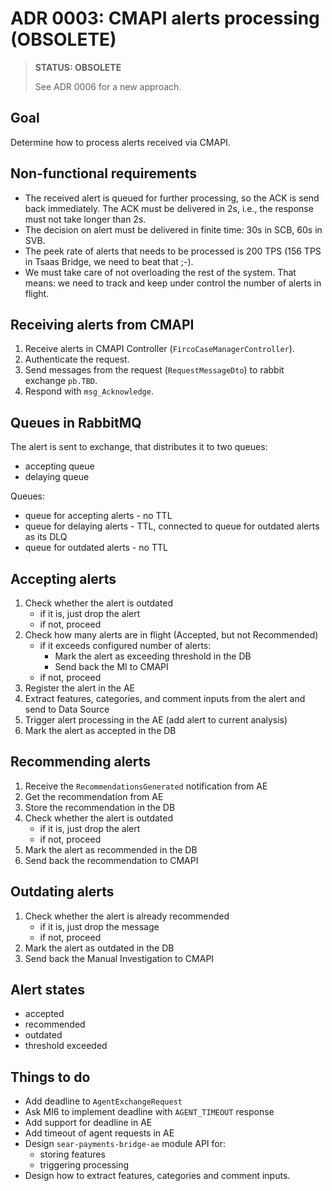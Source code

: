 # ADR 0003: CMAPI alerts processing (OBSOLETE)

> **STATUS: OBSOLETE**
>
> See ADR 0006 for a new approach.

## Goal

Determine how to process alerts received via CMAPI.

## Non-functional requirements

- The received alert is queued for further processing, so the ACK is send back immediately.
  The ACK must be delivered in 2s, i.e., the response must not take longer than 2s.
- The decision on alert must be delivered in finite time: 30s in SCB, 60s in SVB.
- The peek rate of alerts that needs to be processed is 200 TPS (156 TPS in Tsaas Bridge, we need to beat that ;-).
- We must take care of not overloading the rest of the system.
  That means: we need to track and keep under control the number of alerts in flight.

## Receiving alerts from CMAPI

1. Receive alerts in CMAPI Controller (`FircoCaseManagerController`).
2. Authenticate the request.
3. Send messages from the request (`RequestMessageDto`) to rabbit exchange `pb.TBD`.
4. Respond with `msg_Acknowledge`.

## Queues in RabbitMQ

The alert is sent to exchange, that distributes it to two queues:
  - accepting queue
  - delaying queue


Queues:
  - queue for accepting alerts - no TTL
  - queue for delaying alerts - TTL, connected to queue for outdated alerts as its DLQ
  - queue for outdated alerts - no TTL

## Accepting alerts

1. Check whether the alert is outdated
   * if it is, just drop the alert
   * if not, proceed
2. Check how many alerts are in flight (Accepted, but not Recommended)
   * if it exceeds configured number of alerts:
     * Mark the alert as exceeding threshold in the DB
     * Send back the MI to CMAPI
   * if not, proceed
3. Register the alert in the AE
4. Extract features, categories, and comment inputs from the alert and send to Data Source
6. Trigger alert processing in the AE (add alert to current analysis)
7. Mark the alert as accepted in the DB

## Recommending alerts

1. Receive the `RecommendationsGenerated` notification from AE
2. Get the recommendation from AE
3. Store the recommendation in the DB
4. Check whether the alert is outdated
   * if it is, just drop the alert
   * if not, proceed
5. Mark the alert as recommended in the DB
6. Send back the recommendation to CMAPI

## Outdating alerts

1. Check whether the alert is already recommended
   * if it is, just drop the message
   * if not, proceed
2. Mark the alert as outdated in the DB
3. Send back the Manual Investigation to CMAPI

## Alert states

- accepted
- recommended
- outdated
- threshold exceeded

## Things to do

- Add deadline to `AgentExchangeRequest`
- Ask MI6 to implement deadline with `AGENT_TIMEOUT` response
- Add support for deadline in AE
- Add timeout of agent requests in AE
- Design `sear-payments-bridge-ae` module API for:
  - storing features
  - triggering processing
- Design how to extract features, categories and comment inputs.
